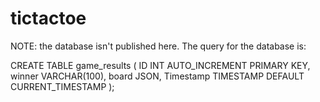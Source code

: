 # tictactoe
NOTE: the database isn't published here. The query for the database is:

CREATE TABLE game_results (
  ID INT AUTO_INCREMENT PRIMARY KEY,
  winner VARCHAR(100),
  board JSON,
  Timestamp TIMESTAMP DEFAULT CURRENT_TIMESTAMP
);

